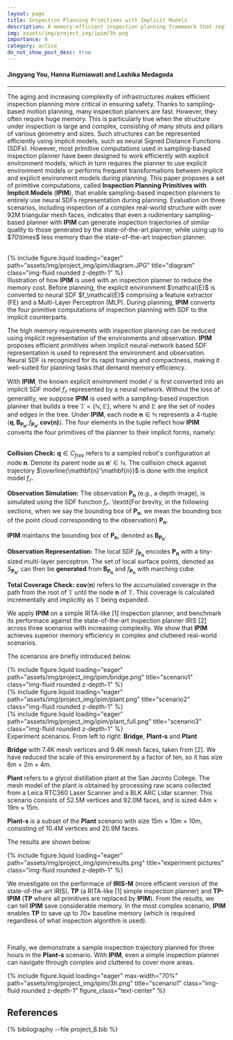 ```yaml
---
layout: page
title: Inspection Planning Primitives with Implicit Models 
description: A memory-efficient inspection planning framework that replace all planning primitives with implicit environment models.
img: assets/img/project_img/ipim/3h.png
importance: 8
category: active
do_not_show_post_desc: true
---
```


<h4>Jingyang You, Hanna Kurniawati and Lashika Medagoda</h4>
<hr>

<p class="text-justify">
The aging and increasing complexity of infrastructures makes efficient inspection planning more critical in ensuring safety. Thanks to sampling-based motion planning, many inspection planners are fast. However, they often require huge memory. This is particularly true when the structure under inspection is large and complex, consisting of many struts and pillars of various geometry and sizes. Such structures can be represented efficiently using implicit models, such as neural Signed Distance Functions (SDFs). However, most primitive computations used in sampling-based inspection planner have been designed to work efficiently with explicit environment models, which in turn requires the planner to use explicit environment models or performs frequent transformations between implicit and explicit environment models during planning. This paper proposes a set of primitive computations, called <strong>Inspection Planning Primitives with Implicit Models</strong> (<strong>IPIM</strong>), that enable sampling-based inspection planners to entirely use neural SDFs representation during planning. Evaluation on three scenarios, including inspection of a complex real-world structure with over 92M triangular mesh faces, indicates that even a rudimentary sampling-based planner with <strong>IPIM</strong> can generate inspection trajectories of similar quality to those generated by the state-of-the-art planner, while using up to $70\times$ less memory than the state-of-the-art inspection planner. 
</p>
<br>
{% include figure.liquid loading="eager" path="assets/img/project_img/ipim/diagram.JPG" title="diagram" class="img-fluid rounded z-depth-1" %}
<div class="caption">
    Illustration of how <strong>IPIM</strong> is used with an inspection planner to reduce the memory cost. Before planning, the explicit environment $\mathcal{E}$ is converted to neural SDF $f_\mathcal{E}$ comprising a feature extractor (FE) and a Multi-Layer Perceptron (MLP). During planning, <strong>IPIM</strong> converts the four primitive computations of inspection planning with SDF to the implicit counterparts.
</div>


<p class="text-justify">
The high memory requirements with inspection planning can be reduced using implicit representation of the environments and observation. <strong>IPIM</strong> proposes efficient primitives when implicit neural-network based SDF representation is used to represent the environment and observation. Neural SDF is recognized for its rapid training and compactness, making it well-suited for planning tasks that demand memory efficiency.<br>

With <strong>IPIM</strong>, the known explicit environment model $\mathcal{E}$ is first converted into an implicit SDF model $f_{\mathcal{E}}$ represented by a neural network. Without the loss of generality, we suppose <strong>IPIM</strong> is used with a sampling-based inspection planner that builds a tree $\mathbb{T} = \{ \mathbb{N}, \mathbb{E}\}$, where $\mathbb{N}$ and $\mathbb{E}$ are the set of nodes and edges in the tree. Under <strong>IPIM</strong>, each node $\mathbf{n} \in \mathbb{N}$ represents a 4-tuple $\left\langle \mathbf{q}, \mathbf{B_{P_n}},  f_\mathbf{P_n}, \textbf{cov($\mathbf{n}$)}\right\rangle$. The four elements in the tuple reflect how <strong>IPIM</strong> converts the four primitives of the planner to their implicit forms, namely: <br>
<br>


<strong>Collision Check:</strong> $\mathbf{q} \in C_{free}$ refers to a sampled robot's configuration at node $\mathbf{n}$. Denote its parent node as $\mathbf{n}' \in \mathbb{N}$. The collision check against trajectory $\overline{\mathbf{n}'\mathbf{n}}$ is done with the implicit model $f_{\mathcal{E}}$. <br>
   
<strong>Observation Simulation:</strong> The observation $\mathbf{P_n}$ (e.g., a depth image), is simulated using the SDF function $f_{\mathcal{E}}$. \textit{For brevity, in the following sections, when we say the bounding box of $\mathbf{P_n}$, we mean the bounding box of the point cloud corresponding to the observation} $\mathbf{P_n}$. <br> 

<strong>IPIM</strong> maintains the bounding box of $\mathbf{P_n}$, denoted as $\mathbf{B_{P_n}}$. <br>
  
<strong>Observation Representation:</strong> The local SDF $f_\mathbf{P_n}$ encodes $\mathbf{P_n}$ with a tiny-sized multi-layer perceptron. The set of local surface points, denoted as $S_\mathbf{P_n}$, can then be <strong>generated</strong> from $\mathbf{B_{P_n}}$ and $f_\mathbf{P_n}$ with marching cube. <br>
  
<strong>Total Coverage Check:</strong> <strong>cov</strong>($\mathbf{n}$) refers to the accumulated coverage in the path from the root of $\mathbb{T}$ until the node $\mathbf{n}$ of $\mathbb{T}$. This coverage is calculated incrementally and implicitly as $\mathbb{T}$ being expanded. <br>
</p>



<div class="text-justify">
We apply <strong>IPIM</strong> on a simple RITA-like [1] inspection planner, and benchmark its performace against the state-of-the-art inspection planner IRIS [2] across three scenarios with increasing complexity. We show that <strong>IPIM</strong> achieves superior memory efficiency in complex and cluttered real-world scenarios. 


The scenarios are briefly introduced below. <br>

<div class="row">
  <div class="col-md-4">
        {% include figure.liquid
        loading="eager"
        path="assets/img/project_img/ipim/bridge.png"
        title="scenario1"
        class="img-fluid rounded z-depth-1" %}
  </div>
  <div class="col-md-4">
        {% include figure.liquid
        loading="eager"
        path="assets/img/project_img/ipim/plant.png"
        title="scenario2"
        class="img-fluid rounded z-depth-1" %}
  </div>
  <div class="col-md-4">
    {% include figure.liquid
    loading="eager"
    path="assets/img/project_img/ipim/plant_full.png"
    title="scenario3"
    class="img-fluid rounded z-depth-1" %}
  </div>
</div>

<div class="caption">
Experiment scenarios. From left to right: <strong>Bridge</strong>, <strong>Plant-s</strong> and <strong>Plant</strong>
</div>

<strong>Bridge</strong> with 7.4K mesh vertices and 9.4K mesh faces, taken from [2]. We have reduced the scale of this environment by a factor of ten, so it has size 6m $\times$ 2m $\times$ 4m. <br>


<strong>Plant</strong> refers to a glycol distillation plant at the San Jacinto College. The mesh model of the plant is obtained by processing raw scans collected from a Leica RTC360 Laser Scanner and a BLK ARC Lidar scanner. This scenario consists of 52.5M vertices and 92.0M faces, and is sized 44m $\times$ 19m $\times$ 15m. <br>


<strong>Plant-s</strong> is a subset of the <strong>Plant</strong> scenario with size 15m $\times$ 10m $\times$ 10m, consisting of 10.4M vertices and 20.9M faces. <br>


The results are shown below: <br>


{% include figure.liquid loading="eager" path="assets/img/project_img/ipim/results.png" title="experiment pictures" class="img-fluid rounded z-depth-1" %}


We investigate on the performace of <strong>IRIS-M</strong>  (more efficient version of the state-of-the-art IRIS), <strong>TP</strong> (a RITA-like [1] simple inspection planner) and <strong>TP-IPIM</strong> (<strong>TP</strong> where all primitives are replaced by <strong>IPIM</strong>). From the results, we can tell <strong>IPIM</strong> save considerable memory. In the most complex scenario,  <strong>IPIM</strong> enables <strong>TP</strong> to save up to $70 \times$ baseline memory (which is required regardless of what inspection algorithm is used). <br>
</div> <br>


Finally, we demonstrate a sample inspection trajectory planned for three hours in the <strong>Plant-s</strong> scenario. With <strong>IPIM</strong>, even a simple inspection planner can navigate through complex and cluttered to cover more areas. <br>


{% include figure.liquid
       loading="eager"
       max-width="70%"
       path="assets/img/project_img/ipim/3h.png"
       title="scenario1"
       class="img-fluid rounded z-depth-1"
       figure_class="text-center" 
%} <br>

<h2> References </h2>
<div class="publications">
   {% bibliography --file project_8.bib %}
</div>


